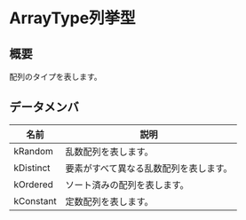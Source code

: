 # ArrayType列挙型

## 概要
配列のタイプを表します。

## データメンバ
|名前|説明|
|----|----|
|kRandom|乱数配列を表します。|
|kDistinct|要素がすべて異なる乱数配列を表します。|
|kOrdered|ソート済みの配列を表します。|
|kConstant|定数配列を表します。|
